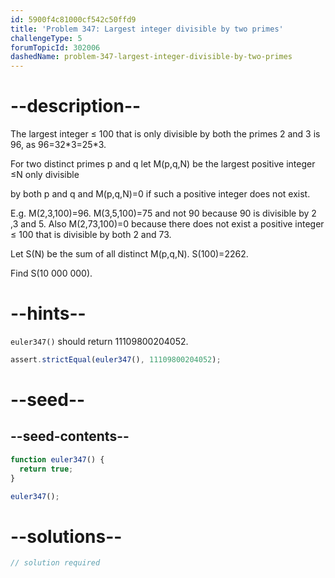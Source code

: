 ```yaml
---
id: 5900f4c81000cf542c50ffd9
title: 'Problem 347: Largest integer divisible by two primes'
challengeType: 5
forumTopicId: 302006
dashedName: problem-347-largest-integer-divisible-by-two-primes
---
```


# --description--

The largest integer ≤ 100 that is only divisible by both the primes 2 and 3 is 96, as 96=32\*3=25\*3.

For two distinct primes p and q let M(p,q,N) be the largest positive integer ≤N only divisible

by both p and q and M(p,q,N)=0 if such a positive integer does not exist.

E.g. M(2,3,100)=96. M(3,5,100)=75 and not 90 because 90 is divisible by 2 ,3 and 5. Also M(2,73,100)=0 because there does not exist a positive integer ≤ 100 that is divisible by both 2 and 73.

Let S(N) be the sum of all distinct M(p,q,N). S(100)=2262.

Find S(10 000 000).

# --hints--

`euler347()` should return 11109800204052.

```js
assert.strictEqual(euler347(), 11109800204052);
```

# --seed--

## --seed-contents--

```js
function euler347() {
  return true;
}

euler347();
```

# --solutions--

```js
// solution required
```
